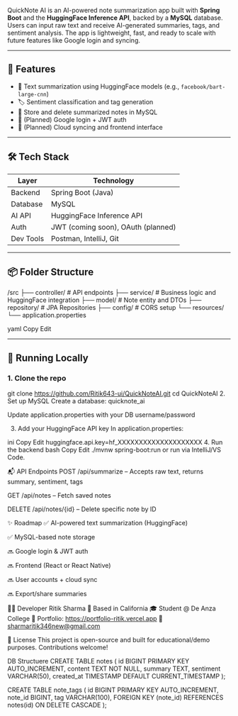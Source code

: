 
QuickNote AI is an AI-powered note summarization app built with **Spring Boot** and the **HuggingFace Inference API**, backed by a **MySQL** database.  
Users can input raw text and receive AI-generated summaries, tags, and sentiment analysis. The app is lightweight, fast, and ready to scale with future features like Google login and syncing.

---

## 🌟 Features

- 🧠 Text summarization using HuggingFace models (e.g., `facebook/bart-large-cnn`)
- 🏷️ Sentiment classification and tag generation
- 💾 Store and delete summarized notes in MySQL
- 🔐 (Planned) Google login + JWT auth
- 🔄 (Planned) Cloud syncing and frontend interface

---

## 🛠️ Tech Stack

| Layer     | Technology                    |
|-----------|--------------------------------|
| Backend   | Spring Boot (Java)             |
| Database  | MySQL                          |
| AI API    | HuggingFace Inference API      |
| Auth      | JWT (coming soon), OAuth (planned) |
| Dev Tools | Postman, IntelliJ, Git         |

---

## 📦 Folder Structure

/src
├── controller/ # API endpoints
├── service/ # Business logic and HuggingFace integration
├── model/ # Note entity and DTOs
├── repository/ # JPA Repositories
├── config/ # CORS setup
└── resources/
└── application.properties

yaml
Copy
Edit

---

## 🚀 Running Locally

### 1. Clone the repo


git clone https://github.com/Ritik643-ui/QuickNoteAI.git
cd QuickNoteAI
2. Set up MySQL
Create a database: quicknote_ai

Update application.properties with your DB username/password

3. Add your HuggingFace API key
In application.properties:

ini
Copy
Edit
huggingface.api.key=hf_XXXXXXXXXXXXXXXXXXXX
4. Run the backend
bash
Copy
Edit
./mvnw spring-boot:run
or run via IntelliJ/VS Code.

📬 API Endpoints
POST /api/summarize – Accepts raw text, returns summary, sentiment, tags

GET /api/notes – Fetch saved notes

DELETE /api/notes/{id} – Delete specific note by ID

✨ Roadmap
✅ AI-powered text summarization (HuggingFace)

✅ MySQL-based note storage

🔜 Google login & JWT auth

🔜 Frontend (React or React Native)

🔜 User accounts + cloud sync

🔜 Export/share summaries

👨‍💻 Developer
Ritik Sharma
📍 Based in California
🎓 Student @ De Anza College
🧠 Portfolio: https://portfolio-ritik.vercel.app
📧 sharmaritik346new@gmail.com

📄 License
This project is open-source and built for educational/demo purposes. Contributions welcome!

DB Structuere
CREATE TABLE notes (
    id BIGINT PRIMARY KEY AUTO_INCREMENT,
    content TEXT NOT NULL,
    summary TEXT,
    sentiment VARCHAR(50),
    created_at TIMESTAMP DEFAULT CURRENT_TIMESTAMP
);

CREATE TABLE note_tags (
    id BIGINT PRIMARY KEY AUTO_INCREMENT,
    note_id BIGINT,
    tag VARCHAR(100),
    FOREIGN KEY (note_id) REFERENCES notes(id) ON DELETE CASCADE
);







